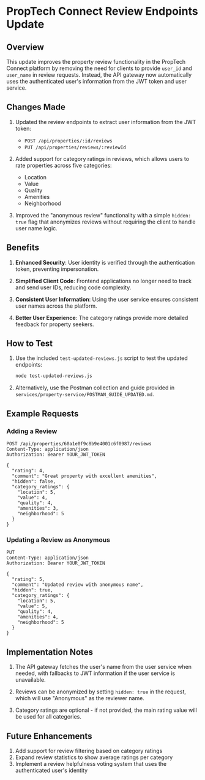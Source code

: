 # PropTech Connect Review Endpoints Update

## Overview

This update improves the property review functionality in the PropTech Connect platform by removing the need for clients to provide `user_id` and `user_name` in review requests. Instead, the API gateway now automatically uses the authenticated user's information from the JWT token and user service.

## Changes Made

1. Updated the review endpoints to extract user information from the JWT token:
   - `POST /api/properties/:id/reviews`
   - `PUT /api/properties/reviews/:reviewId`

2. Added support for category ratings in reviews, which allows users to rate properties across five categories:
   - Location
   - Value
   - Quality
   - Amenities
   - Neighborhood

3. Improved the "anonymous review" functionality with a simple `hidden: true` flag that anonymizes reviews without requiring the client to handle user name logic.

## Benefits

1. **Enhanced Security**: User identity is verified through the authentication token, preventing impersonation.

2. **Simplified Client Code**: Frontend applications no longer need to track and send user IDs, reducing code complexity.

3. **Consistent User Information**: Using the user service ensures consistent user names across the platform.

4. **Better User Experience**: The category ratings provide more detailed feedback for property seekers.

## How to Test

1. Use the included `test-updated-reviews.js` script to test the updated endpoints:
   ```bash
   node test-updated-reviews.js
   ```

2. Alternatively, use the Postman collection and guide provided in `services/property-service/POSTMAN_GUIDE_UPDATED.md`.

## Example Requests

### Adding a Review

```http
POST /api/properties/60a1e0f9c8b9e4001c6f0987/reviews
Content-Type: application/json
Authorization: Bearer YOUR_JWT_TOKEN

{
  "rating": 4,
  "comment": "Great property with excellent amenities",
  "hidden": false,
  "category_ratings": {
    "location": 5,
    "value": 4,
    "quality": 4,
    "amenities": 3,
    "neighborhood": 5
  }
}
```

### Updating a Review as Anonymous

```http
PUT 
Content-Type: application/json
Authorization: Bearer YOUR_JWT_TOKEN

{
  "rating": 5,
  "comment": "Updated review with anonymous name",
  "hidden": true,
  "category_ratings": {
    "location": 5,
    "value": 5,
    "quality": 4,
    "amenities": 4,
    "neighborhood": 5
  }
}
```

## Implementation Notes

1. The API gateway fetches the user's name from the user service when needed, with fallbacks to JWT information if the user service is unavailable.

2. Reviews can be anonymized by setting `hidden: true` in the request, which will use "Anonymous" as the reviewer name.

3. Category ratings are optional - if not provided, the main rating value will be used for all categories.

## Future Enhancements

1. Add support for review filtering based on category ratings
2. Expand review statistics to show average ratings per category
3. Implement a review helpfulness voting system that uses the authenticated user's identity 